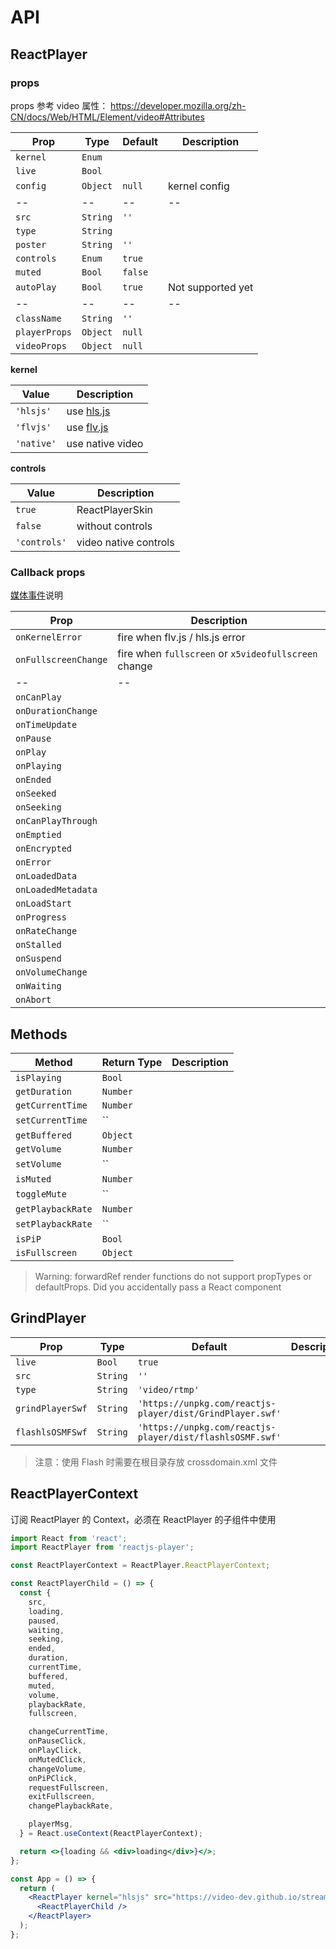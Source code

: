 # API

## ReactPlayer

### props

props 参考 video 属性： https://developer.mozilla.org/zh-CN/docs/Web/HTML/Element/video#Attributes

| Prop            | Type     | Default | Description       |
| --------------- | -------- | ------- | ----------------- |
| `kernel`        | `Enum`   |         |                   |
| `live`          | `Bool`   |         |                   |
| `config`        | `Object` | `null`  | kernel config     |
| --              | --       | --      | --                |
| `src`           | `String` | `''`    |                   |
| `type`          | `String` |         |                   |
| `poster`        | `String` | `''`    |                   |
| `controls`      | `Enum`   | `true`  |                   |
| `muted`         | `Bool`   | `false` |                   |
| `autoPlay`      | `Bool`   | `true`  | Not supported yet |
| --              | --       | --      | --                |
| `className`     | `String` | `''`    |                   |
| `playerProps`   | `Object` | `null`  |                   |
| `videoProps`    | `Object` | `null`  |                   |

**kernel**

| Value      | Description                                       |
| ---------- | ------------------------------------------------- |
| `'hlsjs'`  | use [hls.js](https://github.com/video-dev/hls.js) |
| `'flvjs'`  | use [flv.js](https://github.com/bilibili/flv.js)  |
| `'native'` | use native video                                  |

**controls**

| Value        | Description           |
| ------------ | --------------------- |
| `true`       | ReactPlayerSkin       |
| `false`      | without controls      |
| `'controls'` | video native controls |

### Callback props

[媒体事件](https://developer.mozilla.org/zh-CN/docs/Web/Guide/Events/Media_events)说明

| Prop                 | Description                                          |
| -------------------- | ---------------------------------------------------- |
| `onKernelError`      | fire when flv.js / hls.js error                      |
| `onFullscreenChange` | fire when `fullscreen` or `x5videofullscreen` change |
| --                   | --                                                   |
| `onCanPlay`          |                                                      |
| `onDurationChange`   |                                                      |
| `onTimeUpdate`       |                                                      |
| `onPause`            |                                                      |
| `onPlay`             |                                                      |
| `onPlaying`          |                                                      |
| `onEnded`            |                                                      |
| `onSeeked`           |                                                      |
| `onSeeking`          |                                                      |
| `onCanPlayThrough`   |                                                      |
| `onEmptied`          |                                                      |
| `onEncrypted`        |                                                      |
| `onError`            |                                                      |
| `onLoadedData`       |                                                      |
| `onLoadedMetadata`   |                                                      |
| `onLoadStart`        |                                                      |
| `onProgress`         |                                                      |
| `onRateChange`       |                                                      |
| `onStalled`          |                                                      |
| `onSuspend`          |                                                      |
| `onVolumeChange`     |                                                      |
| `onWaiting`          |                                                      |
| `onAbort`            |                                                      |

## Methods

| Method            | Return Type | Description |
| ----------------- | ----------- | ----------- |
| `isPlaying`       | `Bool`      |             |
| `getDuration`     | `Number`    |             |
| `getCurrentTime`  | `Number`    |             |
| `setCurrentTime`  | ``          |
| `getBuffered`     | `Object`    |             |
| `getVolume`       | `Number`    |             |
| `setVolume`       | ``          |
| `isMuted`         | `Number`    |             |
| `toggleMute`      | ``          |
| `getPlaybackRate` | `Number`    |             |
| `setPlaybackRate` | ``          |
| `isPiP`           | `Bool`      |             |
| `isFullscreen`    | `Object`    |             |

> Warning: forwardRef render functions do not support propTypes or defaultProps. Did you accidentally pass a React component

## GrindPlayer

| Prop             | Type     | Default                                                   | Description |
| ---------------- | -------- | --------------------------------------------------------- | ----------- |
| `live`           | `Bool`   | `true`                                                    |             |
| `src`            | `String` | `''`                                                      |             |
| `type`           | `String` | `'video/rtmp'`                                            |             |
| `grindPlayerSwf` | `String` | `'https://unpkg.com/reactjs-player/dist/GrindPlayer.swf'` |             |
| `flashlsOSMFSwf` | `String` | `'https://unpkg.com/reactjs-player/dist/flashlsOSMF.swf'` |             |

> 注意：使用 Flash 时需要在根目录存放 crossdomain.xml 文件

## ReactPlayerContext

订阅 ReactPlayer 的 Context，必须在 ReactPlayer 的子组件中使用

```jsx
import React from 'react';
import ReactPlayer from 'reactjs-player';

const ReactPlayerContext = ReactPlayer.ReactPlayerContext;

const ReactPlayerChild = () => {
  const {
    src,
    loading,
    paused,
    waiting,
    seeking,
    ended,
    duration,
    currentTime,
    buffered,
    muted,
    volume,
    playbackRate,
    fullscreen,

    changeCurrentTime,
    onPauseClick,
    onPlayClick,
    onMutedClick,
    changeVolume,
    onPiPClick,
    requestFullscreen,
    exitFullscreen,
    changePlaybackRate,

    playerMsg,
  } = React.useContext(ReactPlayerContext);

  return <>{loading && <div>loading</div>}</>;
};

const App = () => {
  return (
    <ReactPlayer kernel="hlsjs" src="https://video-dev.github.io/streams/x36xhzz/x36xhzz.m3u8">
      <ReactPlayerChild />
    </ReactPlayer>
  );
};
```
